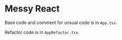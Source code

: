# Messy React

Base code and comment for unsual code is in `App.tsx`.

Refactor code is in `AppRefactor.tsx`.

